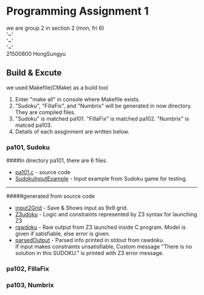# Programming Assignment 1

we are group 2 in section 2 (mon, fri 6)  
'~'  
'~'  
'~'  
21500800 HongSungyu  

## Build & Excute

we used Makefile(CMake) as a build tool  

1. Enter "make all" in console where Makefile exists.  
2. "Sudoku", "FillaFix", and "Numbrix" will be generated in now directory. They are compiled files.  
3. "Sudoku" is matched pa101. "FillaFix" is matched pa102. "Numbrix" is matced pa103.     
4. Details of each assginment are written below.  

### pa101, Sudoku  

####In directory pa101, there are 6 files.   
* [pa101.c](pa101/pa101.c) - source code  
* [SudokuInputExample](pa101/SudokuInputExample.txt) - Input example from Sudoku game for testing.  
---  
#####generated from source code  
* [input2Grid](pa101/input2Grid.txt) - Save & Shows input as 9x9 grid.  
* [Z3udoku](pa101/Z3udoku) - Logic and constraints represented by Z3 syntax for launching Z3  
* [rawdoku](pa101/rawdoku) - Raw output from Z3 launched inside C program. Model is given if satisfiable, else error is given.    
* [parsedOutput](pa101/parsedOutput.txt) - Parsed info printed in stdout from rawdoku.  
If input makes constraints unsatisfiable, Custom message "There is no solution in this SUDOKU." is printed with Z3 error message.  


### pa102, FillaFix  
### pa103, Numbrix  

